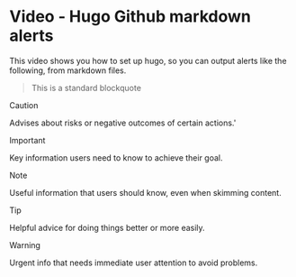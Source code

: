 # Video - Hugo Github markdown alerts

This video shows you how to set up hugo, so you can output alerts like the following, from markdown files.

> This is a standard blockquote

> [!CAUTION]
> Advises about risks or negative outcomes of certain actions.'

> [!IMPORTANT]
> Key information users need to know to achieve their goal.

> [!NOTE]
> Useful information that users should know, even when skimming content.

> [!TIP]
> Helpful advice for doing things better or more easily.

> [!WARNING]
> Urgent info that needs immediate user attention to avoid problems.

